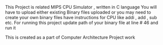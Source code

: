 This Project is related MIPS CPU Simulator , written in C language
You will have to upload either existing Binary files uploaded or you may need to create your own binary files have instructions for CPU like addi , add , sub etc.
For running this project update path of your binary file at line # 46 and run it 

This is created as a part of Computer Architecture Project work
